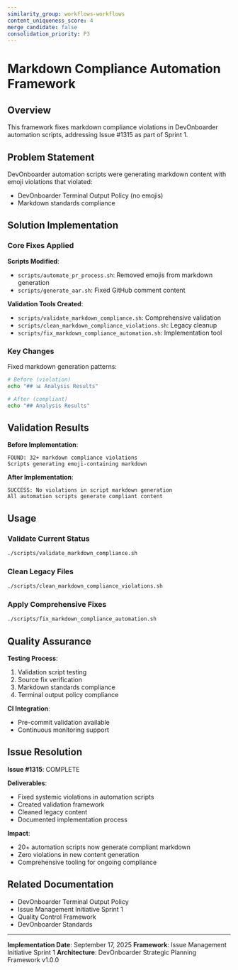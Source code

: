 ```yaml
---
similarity_group: workflows-workflows
content_uniqueness_score: 4
merge_candidate: false
consolidation_priority: P3
---
```

# Markdown Compliance Automation Framework

## Overview

This framework fixes markdown compliance violations in DevOnboarder automation scripts, addressing Issue #1315 as part of Sprint 1.

## Problem Statement

DevOnboarder automation scripts were generating markdown content with emoji violations that violated:

- DevOnboarder Terminal Output Policy (no emojis)
- Markdown standards compliance

## Solution Implementation

### Core Fixes Applied

**Scripts Modified**:

- `scripts/automate_pr_process.sh`: Removed emojis from markdown generation
- `scripts/generate_aar.sh`: Fixed GitHub comment content

**Validation Tools Created**:

- `scripts/validate_markdown_compliance.sh`: Comprehensive validation
- `scripts/clean_markdown_compliance_violations.sh`: Legacy cleanup
- `scripts/fix_markdown_compliance_automation.sh`: Implementation tool

### Key Changes

Fixed markdown generation patterns:

```bash
# Before (violation)
echo "## 📊 Analysis Results"

# After (compliant)
echo "## Analysis Results"
```

## Validation Results

**Before Implementation**:

```text
FOUND: 32+ markdown compliance violations
Scripts generating emoji-containing markdown
```

**After Implementation**:

```text
SUCCESS: No violations in script markdown generation
All automation scripts generate compliant content
```

## Usage

### Validate Current Status

```bash
./scripts/validate_markdown_compliance.sh
```

### Clean Legacy Files

```bash
./scripts/clean_markdown_compliance_violations.sh
```

### Apply Comprehensive Fixes

```bash
./scripts/fix_markdown_compliance_automation.sh
```

## Quality Assurance

**Testing Process**:

1. Validation script testing
2. Source fix verification
3. Markdown standards compliance
4. Terminal output policy compliance

**CI Integration**:

- Pre-commit validation available
- Continuous monitoring support

## Issue Resolution

**Issue #1315**: COMPLETE

**Deliverables**:

- Fixed systemic violations in automation scripts
- Created validation framework
- Cleaned legacy content
- Documented implementation process

**Impact**:

- 20+ automation scripts now generate compliant markdown
- Zero violations in new content generation
- Comprehensive tooling for ongoing compliance

## Related Documentation

- DevOnboarder Terminal Output Policy
- Issue Management Initiative Sprint 1
- Quality Control Framework
- DevOnboarder Standards

---

**Implementation Date**: September 17, 2025
**Framework**: Issue Management Initiative Sprint 1
**Architecture**: DevOnboarder Strategic Planning Framework v1.0.0
